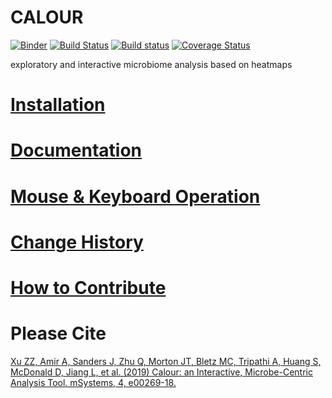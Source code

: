 CALOUR
======
[![Binder](https://mybinder.org/badge.svg)](https://mybinder.org/v2/gh/biocore/calour/master?filepath=doc%2Fsource%2Fnotebooks)
[![Build Status](https://travis-ci.org/biocore/calour.png?branch=master)](https://travis-ci.org/biocore/calour)
[![Build status](https://ci.appveyor.com/api/projects/status/yd5sxx9afxaoedvk/branch/master?svg=true)](https://ci.appveyor.com/project/biocore/calour/branch/master)
[![Coverage Status](https://coveralls.io/repos/github/biocore/calour/badge.svg?branch=master)](https://coveralls.io/github/biocore/calour?branch=master)

exploratory and interactive microbiome analysis based on heatmaps


[Installation](https://github.com/biocore/calour/blob/master/INSTALL.md)
========================================================================


[Documentation](http://biocore.github.io/calour)
================================================


[Mouse & Keyboard Operation](http://biocore.github.io/calour/generated/calour.heatmap.plot.html#calour.heatmap.plot)
====================================================================================================================


[Change History](https://github.com/biocore/calour/blob/master/CHANGELOG.md)
============================================================================


[How to Contribute](https://github.com/biocore/calour/blob/master/CONTRIBUTING.md)
==================================================================================


Please Cite
===========
[Xu ZZ, Amir A, Sanders J, Zhu Q, Morton JT, Bletz MC, Tripathi A, Huang S, McDonald D, Jiang L, et al. (2019) Calour: an Interactive, Microbe-Centric Analysis Tool. mSystems, 4, e00269-18.](https://msystems.asm.org/content/4/1/e00269-18)

